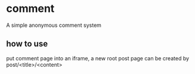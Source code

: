 # comment

A simple anonymous comment system

## how to use

put comment page into an iframe, a new root post page can be created by post/\<title\>/\<content\> 
